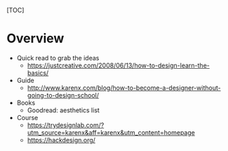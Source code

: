 [TOC]

# Overview

- Quick read to grab the ideas
    + https://justcreative.com/2008/06/13/how-to-design-learn-the-basics/
- Guide
    + http://www.karenx.com/blog/how-to-become-a-designer-without-going-to-design-school/
- Books
    + Goodread: aesthetics list
- Course
    + https://trydesignlab.com/?utm_source=karenx&aff=karenx&utm_content=homepage
    + https://hackdesign.org/
